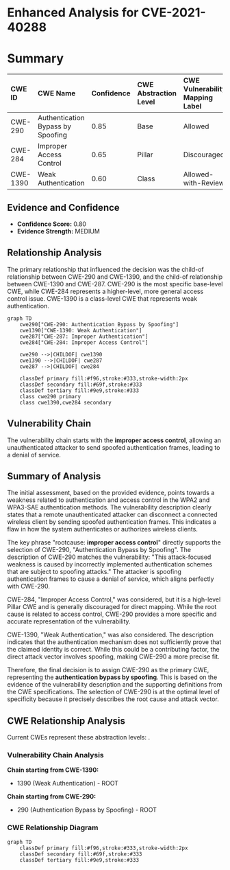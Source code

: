 # Enhanced Analysis for CVE-2021-40288

# Summary
| CWE ID  | CWE Name                                            | Confidence | CWE Abstraction Level | CWE Vulnerability Mapping Label | CWE-Vulnerability Mapping Notes |
| :-------- | :-------------------------------------------------- | :--------- | :-------------------- | :------------------------------ | :------------------------------ |
| CWE-290 | Authentication Bypass by Spoofing | 0.85       | Base                  | Allowed                       | Primary CWE                     |
| CWE-284   | Improper Access Control                             | 0.65       | Pillar                  | Discouraged                   | Secondary Candidate             |
| CWE-1390  | Weak Authentication                               | 0.60       | Class                   | Allowed-with-Review           | Secondary Candidate             |

## Evidence and Confidence

*   **Confidence Score:** 0.80
*   **Evidence Strength:** MEDIUM

## Relationship Analysis
The primary relationship that influenced the decision was the child-of relationship between CWE-290 and CWE-1390, and the child-of relationship between CWE-1390 and CWE-287. CWE-290 is the most specific base-level CWE, while CWE-284 represents a higher-level, more general access control issue. CWE-1390 is a class-level CWE that represents weak authentication.

```mermaid
graph TD
    cwe290["CWE-290: Authentication Bypass by Spoofing"]
    cwe1390["CWE-1390: Weak Authentication"]
    cwe287["CWE-287: Improper Authentication"]
    cwe284["CWE-284: Improper Access Control"]
    
    cwe290 -->|CHILDOF| cwe1390
    cwe1390 -->|CHILDOF| cwe287
    cwe287 -->|CHILDOF| cwe284
    
    classDef primary fill:#f96,stroke:#333,stroke-width:2px
    classDef secondary fill:#69f,stroke:#333
    classDef tertiary fill:#9e9,stroke:#333
    class cwe290 primary
    class cwe1390,cwe284 secondary
```

## Vulnerability Chain
The vulnerability chain starts with the **improper access control**, allowing an unauthenticated attacker to send spoofed authentication frames, leading to a denial of service.

## Summary of Analysis
The initial assessment, based on the provided evidence, points towards a weakness related to authentication and access control in the WPA2 and WPA3-SAE authentication methods. The vulnerability description clearly states that a remote unauthenticated attacker can disconnect a connected wireless client by sending spoofed authentication frames. This indicates a flaw in how the system authenticates or authorizes wireless clients.

The key phrase "rootcause: **improper access control**" directly supports the selection of CWE-290, "Authentication Bypass by Spoofing". The description of CWE-290 matches the vulnerability: "This attack-focused weakness is caused by incorrectly implemented authentication schemes that are subject to spoofing attacks." The attacker is spoofing authentication frames to cause a denial of service, which aligns perfectly with CWE-290.

CWE-284, "Improper Access Control," was considered, but it is a high-level Pillar CWE and is generally discouraged for direct mapping. While the root cause is related to access control, CWE-290 provides a more specific and accurate representation of the vulnerability.

CWE-1390, "Weak Authentication," was also considered. The description indicates that the authentication mechanism does not sufficiently prove that the claimed identity is correct. While this could be a contributing factor, the direct attack vector involves spoofing, making CWE-290 a more precise fit.

Therefore, the final decision is to assign CWE-290 as the primary CWE, representing the **authentication bypass by spoofing**. This is based on the evidence of the vulnerability description and the supporting definitions from the CWE specifications. The selection of CWE-290 is at the optimal level of specificity because it precisely describes the root cause and attack vector.


## CWE Relationship Analysis

Current CWEs represent these abstraction levels: .


### Vulnerability Chain Analysis

**Chain starting from CWE-1390:**
- 1390 (Weak Authentication) - ROOT


**Chain starting from CWE-290:**
- 290 (Authentication Bypass by Spoofing) - ROOT



### CWE Relationship Diagram

```mermaid
graph TD
    classDef primary fill:#f96,stroke:#333,stroke-width:2px
    classDef secondary fill:#69f,stroke:#333
    classDef tertiary fill:#9e9,stroke:#333
```